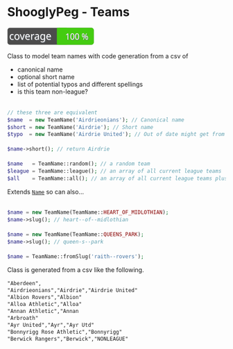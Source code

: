 # ShooglyPeg - Teams

![Code Coverage Badge](./coverage_badge.svg)

Class to model team names with code generation from a csv of

- canonical name
- optional short name
- list of potential typos and different spellings
- is this team non-league?

```php

// these three are equivalent
$name  = new TeamName('Airdrieonians'); // Canonical name
$short = new TeamName('Airdrie'); // Short name
$typo  = new TeamName('Airdrie United'); // Out of date might get from an external source

$name->short(); // return Airdrie

$name   = TeamName::random(); // a random team
$league = TeamName::league(); // an array of all current league teams
$all    = TeamName::all(); // an array of all current league teams plus any non-league teams recently in the league
```

Extends [`Name`](https://github.com/pedros80/shooglypeg-valueobjects/blob/main/src/Name.php) so can also...

```php

$name = new TeamName(TeamName::HEART_OF_MIDLOTHIAN);
$name->slug(); // heart--of--midlothian

$name = new TeamName(TeamName::QUEENS_PARK);
$name->slug(); // queen-s--park

$name = TeamName::fromSlug('raith--rovers');
```

Class is generated from a csv like the following.

```
"Aberdeen",
"Airdrieonians","Airdrie","Airdrie United"
"Albion Rovers","Albion"
"Alloa Athletic","Alloa"
"Annan Athletic","Annan
"Arbroath"
"Ayr United","Ayr","Ayr Utd"
"Bonnyrigg Rose Athletic","Bonnyrigg"
"Berwick Rangers","Berwick","NONLEAGUE"
```
